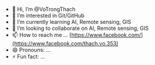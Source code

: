 - 👋 Hi, I’m @VoTrongThach
- 👀 I’m interested in Git/GitHub
- 🌱 I’m currently learning AI, Remote sensing, GIS
- 💞️ I’m looking to collaborate on AI, Remote sensing, GIS
- 📫 How to reach me ... [https://www.facebook.com/](https://www.facebook.com/thach.vo.353) 
- 😄 Pronouns: ...
- ⚡ Fun fact: ...

<!---
VoTrongThach/VoTrongThach is a ✨ special ✨ repository because its `README.md` (this file) appears on your GitHub profile.
You can click the Preview link to take a look at your changes.
--->
